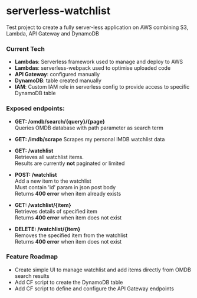 # serverless-watchlist
Test project to create a fully server-less application on AWS combining S3, Lambda, API Gateway and DynamoDB


### Current Tech
- **Lambdas**: Serverless framework used to manage and deploy to AWS
- **Lambdas**: serverless-webpack used to optimise uploaded code 
- **API Gateway**: configured manually
- **DynamoDB**: table created manually
- **IAM**: Custom IAM role in serverless config to provide access to specific DynamoDB table 


### Exposed endpoints:
- **GET: /omdb/search/{query}/{page}**  
  Queries OMDB database with path parameter as search term
  
- **GET: /imdb/scrape**
  Scrapes my personal IMDB watchlist data
  
- **GET: /watchlist**  
  Retrieves all watchlist items.  
  Results are currently **not** paginated or limited
  
- **POST: /watchlist**  
  Add a new item to the watchlist  
  Must contain 'id' param in json post body  
  Returns **400 error** when item already exists
  
- **GET: /watchlist/{item}**  
  Retrieves details of specified item  
  Returns **400 error** when item does not exist

- **DELETE: /watchlist/{item}**  
  Removes the specified item from the watchlist  
  Returns **400 error** when item does not exist


### Feature Roadmap

- Create simple UI to manage watchlist and add items directly from OMDB search results
- Add CF script to create the DynamoDB table
- Add CF script to define and configure the API Gateway endpoints

